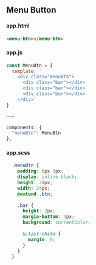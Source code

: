 ## Menu Button

#### app.html
``` html
<menu-btn></menu-btn>
```

#### app.js
```js
const MenuBtn = {
  template: `
    <div class="menuBtn">
      <div class="bar"></div>
      <div class="bar"></div>
      <div class="bar"></div>
    </div>`
}

~~~

components: {
  "menuBtn": MenuBtn
},
```

#### app.scss
``` scss
  .menuBtn {
    padding: 6px 3px;
    display: inline-block;
    height: 24px;
    width: 24px;
    @extend .btn;    
    
    .bar {
      height: 2px;
      margin-bottom: 3px;
      background: currentColor;
      
      &:last-child {
        margin: 0;
      }
    }
  }
  ```
  
